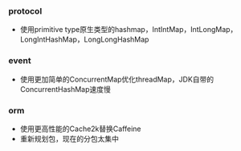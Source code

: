 ### protocol

- 使用primitive type原生类型的hashmap，IntIntMap，IntLongMap，LongIntHashMap，LongLongHashMap

### event

- 使用更加简单的ConcurrentMap优化threadMap，JDK自带的ConcurrentHashMap速度慢

### orm

- 使用更高性能的Cache2k替换Caffeine
- 重新规划包，现在的分包太集中
